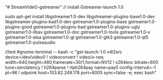 "# StreamVideO-gstreamer" 
// install Gstreamer-launch 1.0 

sudo apt-get install libgstreamer1.0-dev libgstreamer-plugins-base1.0-dev libgstreamer-plugins-bad1.0-dev gstreamer1.0-plugins-base gstreamer1.0-plugins-good gstreamer1.0-plugins-bad gstreamer1.0-plugins-ugly gstreamer1.0-libav gstreamer1.0-doc gstreamer1.0-tools gstreamer1.0-x gstreamer1.0-alsa gstreamer1.0-gl gstreamer1.0-gtk3 gstreamer1.0-qt5 gstreamer1.0-pulseaudio

//test
#gnome-terminal -- bash -c "gst-launch-1.0 v4l2src device=/dev/video0 ! videoconvert ! video/x-raw, width=640,height=480,framerate=30/1,format=NV12 ! x264enc bitrate=600 tune=zerolatency ! h264parse ! rtph264pay name=pay0 config-interval=-1 pt=96 ! udpsink host=103.82.249.178 port=8005 sync=false -e; exec bash"
